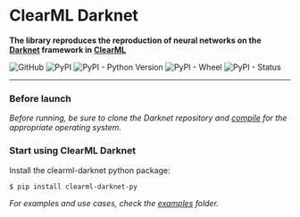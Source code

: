 # ClearML Darknet

**The library reproduces the reproduction of neural networks on the [Darknet](https://github.com/AlexeyAB/darknet) framework in [ClearML](https://github.com/allegroai/clearml)**

![GitHub](https://img.shields.io/github/license/dkubatin/clearml-darknet-py)
![PyPI](https://img.shields.io/pypi/v/clearml-darknet-py) 
![PyPI - Python Version](https://img.shields.io/pypi/pyversions/clearml-darknet-py)
![PyPI - Wheel](https://img.shields.io/pypi/wheel/clearml-darknet-py)
![PyPI - Status](https://img.shields.io/pypi/status/clearml-darknet-py)

---

### Before launch

_Before running, be sure to clone the Darknet repository and [compile](https://github.com/AlexeyAB/darknet#how-to-compile-on-linux-using-make) for the appropriate operating system._
  
### Start using ClearML Darknet

 Install the clearml-darknet python package:

    $ pip install clearml-darknet-py

_For examples and use cases, check the [examples](https://github.com/dkubatin/clearml-darknet-py/tree/master/examples) folder._
